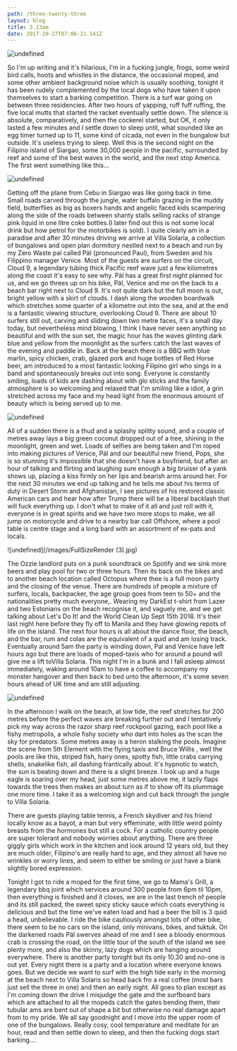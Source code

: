 ```yaml
---
path: /three-twenty-three
layout: blog
title: 3.23am
date: 2017-10-27T07:06:21.541Z
---
```

![undefined](/images/IMG_3651.JPG)

So I'm up writing and it's hilarious, I'm in a fucking jungle, frogs, some weird bird calls, hoots and whistles in the distance, the occasional moped, and some other ambient background noise which is usually soothing, tonight it has been rudely complemented by the local dogs who have taken it upon themselves to start a barking competition. There is a turf war going on between three residencies. After two hours of yapping, ruff fuff ruffing, the five local mutts that started the racket eventually settle down. The silence is absolute, comparatively, and then the cockerel started, but OK, it only lasted a few minutes and I settle down to sleep until, what sounded like an egg timer turned up to 11, some kind of cicada, not even in the bungalow but outside. It's useless trying to sleep. Well this is the second night on the Filipino island of Siargao, some 30,000 people in the pacific, surrounded by reef and some of the best waves in the world, and the next stop America. The first went something like this...

![undefined](/images/IMG_3770.JPG)

Getting off the plane from Cebu in Siargao was like going back in time. Small roads carved through the jungle, water buffalo grazing in the muddy field, butterflies as big as boxers hands and angelic faced kids scampering along the side of the roads between shanty stalls selling racks of strange pink liquid in one litre coke bottles.(I later find out this is not some local drink but how petrol for the motorbikes is sold). I quite clearly am in a paradise and after 30 minutes driving we arrive at Villa Solaria, a collection of bungalows and open plan dormitory nestled next to a beach and run by my Zero Waste pal called Päl (pronounced Paul), from Sweden and his Filippino manager Venice. Most of the guests are surfers on the circuit, Cloud 9, a legendary tubing thick Pacific reef wave just a few kilometres along the coast it's easy to see why. Päl has a great first night planned for us, and we go threes up on his bike, Päl, Venice and me on the back to a beach bar right next to Cloud 9. It's not quite dark but the full moon is out, bright yellow with a skirt of clouds. I dash along the wooden boardwalk which stretches some quarter of a kilometre out into the sea, and at the end is a fantastic viewing structure, overlooking Cloud 9. There are about 10 surfers still out, carving and sliding down two metre faces, it's a small day today, but nevertheless mind blowing, I think I have never seen anything so beautiful and with the sun set, the magic hour has the waves glinting dark blue and yellow from the moonlight as the surfers catch the last waves of the evening and paddle in. Back at the beach there is a BBQ with blue marlin, spicy chicken, crab, glazed pork and huge bottles of Red Horse beer, am introduced to a most fantastic looking Filipino girl who sings in a band and spontaneously breaks out into song. Everyone is constantly smiling, loads of kids are dashing about with glo sticks and the family atmosphere is so welcoming and relaxed that I'm smiling like a idiot, a grin stretched across my face and my head light from the enormous amount of beauty which is being served up to me. 

![undefined](/images/IMG_3636.JPG)

All of a sudden there is a thud and a splashy splitty sound, and a couple of metres away lays a big green coconut dropped out of a tree, shining in the moonlight, green and wet. Loads of selfies are being taken and I'm roped into making pictures of Venice, Päl and our beautiful new friend, Pops, she is so stunning it's impossible that she doesn't have a boyfriend, but after an hour of talking and flirting and laughing sure enough a big bruiser of a yank shows up, placing a kiss firmly on her lips and bearish arms around her. For the next 30 minutes we end up talking and he tells me about his terms of duty in Desert Storm and Afghanistan, I see pictures of his restored classic American cars and hear how after Trump there will be a liberal backlash that will fuck everything up. I don't what to make of it all and just roll with it, everyone is in great spirits and we have two more stops to make, we all jump on motorcycle and drive to a nearby bar call Offshore, where a pool table is centre stage and a long bard with an assortment of ex-pats and locals. 

![undefined](/images/FullSizeRender (3).jpg)

The Ozzie landlord puts on a punk soundtrack on Spotify and we sink more beers and play pool for two or three hours. Then its back on the bikes and to another beach location called Octopus where thee is a full moon party and the closing of the venue. There are hundreds of people a mixture of surfers, locals, backpacker, the age group goes from teen to 50+ and the nationalities pretty much everyone,. Wearing my DarkEst t-shirt from Lazer and two Estonians on the beach recognise it, and vaguely me, and we get talking about Let's Do It! and the World Clean Up Sept 15th 2018. It's their last night here before they fly off to Manila and they have glowing repots of life on the island. The next four hours is all about the dance floor, the beach, and the bar, rum and colas are the equivalent of a quid and am losing track. Eventually around 5am the party is winding down, Pal and Venice have left hours ago but there are loads of moped-taxis who for around a pound will give me a lift toVilla Solaria. This night I'm in a bunk and I fall asleep almost immediately, waking around 10am to have a coffee to accompany my monster hangover and then back to bed unto the afternoon, it's some seven hours ahead of UK time and am still adjusting.

![undefined](/images/IMG_3635.JPG)

In the afternoon I walk on the beach, at low tide, the reef stretches for 200 metres before the perfect waves are breaking further out and I tentatively pick my way across the razor sharp reef rockpool gazing, each pool like a fishy metropolis, a whole fishy society who dart into holes as the scan the sky for predators. Some metres away is a heron stalking the pools. Imagine the scene from 5th Element with the flying taxis and Bruce Willis , well the pools are like this, striped fish, hairy ones, spotty fish, little crabs carrying shells, snakelike fish, all dashing frantically about. It's hypnotic to watch, the sun is beating down and there is a slight breeze. I look up and a huge eagle is soaring over my head, just some metres above me, it lazily flaps towards the trees then makes an about turn as if to show off its plummage one more time. I take it as a welcoming sign and cut back through the jungle to Villa Solaria.

There are guests playing table tennis, a French skydiver and his friend locally know as a bayot, a man but very effeminate, with little weird pointy breasts from the hormones but still a cock. For a catholic country people are super tolerant and nobody worries about anything. There are three giggly girls which work in the kitchen and look around 12 years old, but they are much older, Filipino's are really hard to age, and they almost all have no wrinkles or worry lines, and seem to either be smiling or just have a blank slightly bored expression.

Tonight I got to ride a moped for the first time, we go to Mama's Grill, a legendary bbq joint which services around 300 people from 6pm til 10pm, then everything is finished and it closes, we are in the last trench of people and its still packed, the sweet spicy sticky sauce which coats everything is delicious and but the time we've eaten load and had a beer the bill is 3 quid a head, unbelievable. I ride the bike cautiously amongst lots of other bike, there seem to be no cars on the island, only minivans, bikes, and tuktuk. On the darkened roads Päl swerves ahead of me and I see a bloody enormous crab is crossing the road, on the little tour of the south of the island we see plenty more, and also the skinny, lazy dogs which are hanging around everywhere. There is another party tonight but its only 10.30 and no-one is out yet. Every night there is a party and a location where everyone knows goes. But we decide we want to surf with the high tide early in the morning at the beach next to Villa Solaris so head back fro a real coffee (most bars just sell the three in one) and then an early night. All goes to plan except as I'm coming down the drive I misjudge the gate and the surfboard bars which are attached to all the mopeds catch the gates bending them, their tubular ams are bent out of shape a bit but otherwise no real damage apart from to my pride. We all say goodnight and I move into the upper room of one of the bungalows. Really cosy, cool temperature and meditate for an hour, read and then settle down to sleep, and then the fucking dogs start barking....
